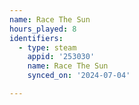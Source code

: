 ```yaml
---
name: Race The Sun
hours_played: 8
identifiers:
  - type: steam
    appid: '253030'
    name: Race The Sun
    synced_on: '2024-07-04'

---
```

